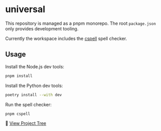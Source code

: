 # universal

This repository is managed as a pnpm monorepo. The root `package.json` only provides development tooling.

Currently the workspace includes the [cspell](https://github.com/streetsidesoftware/cspell) spell checker.

## Usage

Install the Node.js dev tools:

```sh
pnpm install
```

Install the Python dev tools:

```sh
poetry install --with dev
```

Run the spell checker:

```sh
pnpm cspell
```

📁 [View Project Tree](https://szmyty.github.io/universal//tree.md)
